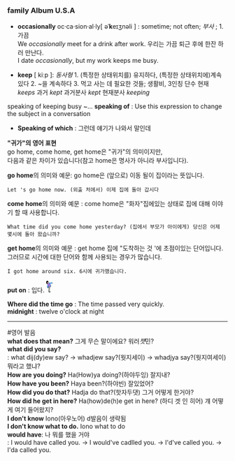 ### family Album U.S.A
* __occasionally__ oc·ca·sion·al·ly[ əˈ**k**eɪʒnəli ]  : sometime; not often; *부사* ; 1. 가끔     
We _occasionally_ meet for a drink after work. 우리는 가끔 퇴근 후에 한잔 하러 만난다.    
I date _occasionally_, but my work keeps me busy.

* __keep__ [ kiːp ]: *동사형* 1.	(특정한 상태위치를) 유지하다, (특정한 상태위치에)계속 있다 2.	~을 계속하다 3.	먹고 사는 데 필요한 것들; 생활비,  3인칭 단수 현재 *keeps* 과거 *kept* 과거분사 *kept* 현재분사 *keeping*    

speaking of keeping busy ~...  __speaking of__ : Use this expression to change the subject in a conversation   
* __Speaking of which__ : 그런데 얘기가 나와서 말인데

__"귀가"의 영어 표현__   
go home, come home, get home은 "귀가"의 의미이지만,   
다음과 같은 차이가 있습니다(참고 home은 명사가 아니라 부사입니다).

**go home**의 의미와 예문: go home은 (앞으로) 이동 될이 집이라는 뜻입니다.
```
Let 's go home now. (외출 처에서) 이제 집에 돌아 갑시다
```

**come home**의 의미와 예문 : come home은 "화자"집에있는 상태로 집에 대해 이야기 할 때 사용합니다.
```
What time did you come home yesterday? (집에서 부모가 아이에게) 당신은 어제 몇시에 돌아 왔습니까?
```

**get home**의 의미와 예문 : get home 집에 "도착하는 것 '에 초점이있는 단어입니다. 그러므로 시간에 대한 단어와 함께 사용되는 경우가 많습니다.
```
I got home around six. 6시에 귀가했습니다.
```

**put on** : 입다. <img src="./put-on.jpg" width="3%" height="3%" alt="put on"></img>

**Where did the time go** : The time passed very quickly.   
**midnight** : twelve o'clock at night   
* * * 
#영어 발음   
**what does that mean?** 그게 무슨 말이에요? 워러*잿*민?   
**what did you say?**   
 : what dij(dy)ew say? -> whadjew say?(웟지세이) -> whadjya say?(웟지여세이)뭐라고 했냐?   
**How are you doing?** Ha(How)ya doing?(하야두잉) 잘지내?   
**How have you been?** Haya been?(하야빈) 잘있었어?   
**How did you do that?** Hadja do that?(핫자두댓) 그거 어떻게 한거야?   
**How did he get in here?** Ha(how)de(h)e get in here? (하디 겟 인 히어) 걔 어떻게 여기 들어왔지?    
**I don't know** Iono(아우노어) d발음이 생략됨   
**I don't know what to do.** Iono what to do   
**would have**: 나 뭐를 했을 거야   
: I would have called you. -> I would've cadlled you. -> I'd've called you. -> I'da called you.   
